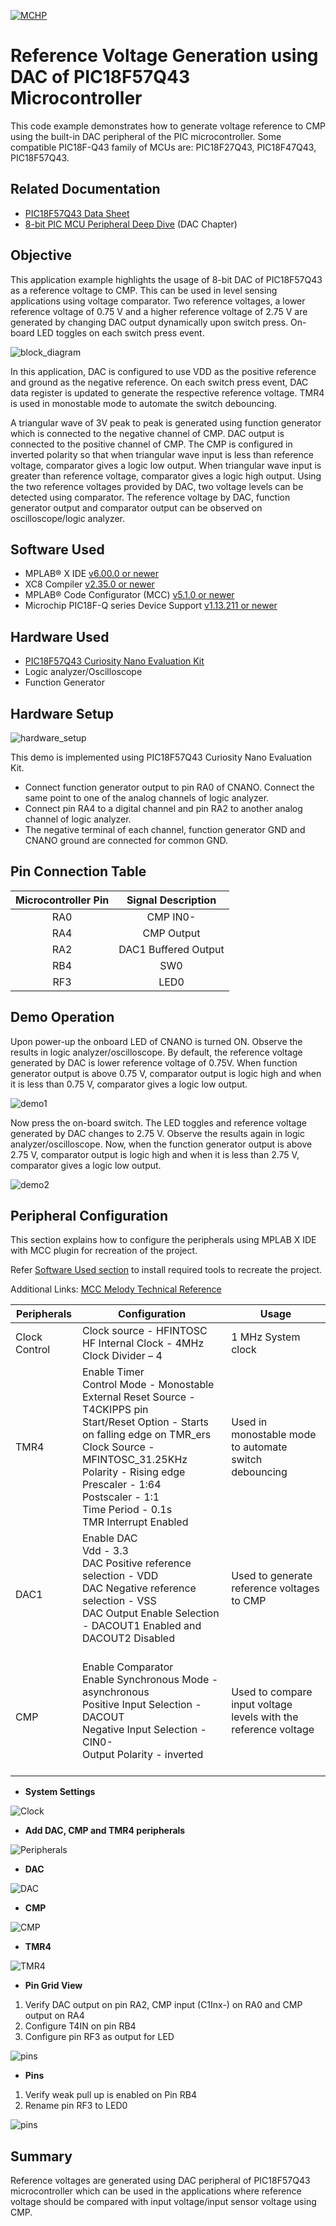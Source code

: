 
[![MCHP](images/microchip.png)](https://www.microchip.com)

# Reference Voltage Generation using DAC of PIC18F57Q43 Microcontroller

This code example demonstrates how to generate voltage reference to CMP using the built-in DAC peripheral of the PIC microcontroller. Some compatible PIC18F-Q43 family of MCUs are: PIC18F27Q43, PIC18F47Q43, PIC18F57Q43.

## Related Documentation

- [PIC18F57Q43 Data Sheet](https://www.microchip.com/DS40002147)
- [8-bit PIC MCU Peripheral Deep Dive](https://mu.microchip.com/8-bit-pic-mcu-peripheral-deep-dive-pub) (DAC Chapter)

## Objective

This application example highlights the usage of 8-bit DAC of PIC18F57Q43 as a reference voltage to CMP. This can be used in level sensing applications using voltage comparator. Two reference voltages, a lower reference voltage of 0.75 V and a higher reference voltage of 2.75 V are generated by changing DAC output dynamically upon switch press. On-board LED toggles on each switch press event.

![block_diagram](images/block_diagram.png)

In this application, DAC is configured to use VDD as the positive reference and ground as the negative reference. On each switch press event, DAC data register is updated to generate the respective reference voltage. TMR4  is used in monostable mode to automate the switch debouncing.

A triangular wave of 3V peak to peak is generated using function generator which is connected to the negative channel of CMP. DAC output is connected to the positive channel of CMP. The CMP is configured in inverted polarity so that when triangular wave input is less than reference voltage, comparator gives a logic low output. When triangular wave input is greater than reference voltage, comparator gives a logic high output. Using the two reference voltages provided by DAC, two voltage levels can be detected using comparator. The reference voltage by DAC, function generator output and comparator output can be observed on oscilloscope/logic analyzer.

## Software Used

- MPLAB® X IDE [v6.00.0 or newer](https://www.microchip.com/mplab/mplab-x-ide)
- XC8 Compiler [v2.35.0 or newer](https://www.microchip.com/mplab/compilers)
- MPLAB® Code Configurator (MCC) [v5.1.0 or newer](https://www.microchip.com/mplab/mplab-code-configurator)
- Microchip PIC18F-Q series Device Support [v1.13.211 or newer](https://packs.download.microchip.com/)

## Hardware Used

- [PIC18F57Q43 Curiosity Nano Evaluation Kit](https://www.microchip.com/en-us/development-tool/DM164150)
- Logic analyzer/Oscilloscope
- Function Generator

## Hardware Setup

![hardware_setup](images/hardware_setup.png)

This demo is implemented using PIC18F57Q43 Curiosity Nano Evaluation Kit.
- Connect function generator output to pin RA0 of CNANO. Connect the same point to one of the analog channels of logic analyzer.
- Connect pin RA4 to a digital channel and pin RA2 to another analog channel of logic analyzer.
- The negative terminal of each channel, function generator GND and CNANO ground are connected for common GND.

## Pin Connection Table

|Microcontroller Pin| Signal Description |
|:------------------:|:-----------------:|
| RA0| CMP IN0- |
| RA4 |CMP Output |
| RA2 | DAC1 Buffered Output |
| RB4 | SW0 |
| RF3 | LED0 |

## Demo Operation

Upon power-up the onboard LED of CNANO is turned ON. Observe the results in logic analyzer/oscilloscope. By default, the reference voltage generated by DAC is lower reference voltage of 0.75V. When function generator output is above 0.75 V, comparator output is logic high and when it is less than 0.75 V, comparator gives a logic low output.

![demo1](images/demo1.png)

Now press the on-board switch. The LED toggles and reference voltage generated by DAC changes to 2.75 V. Observe the results again in logic analyzer/oscilloscope. Now, when the function generator output is above 2.75 V, comparator output is logic high and when it is less than 2.75 V, comparator gives a logic low output.

![demo2](images/demo2.png)

## Peripheral Configuration

This section explains how to configure the peripherals using MPLAB X IDE with MCC plugin for recreation of the project.

Refer [Software Used section](https://github.com/microchip-pic-avr-examples/pic18f57q43-dac-reference-voltage-generation-mplab-mcc#software-used) to install required tools to recreate the project.

Additional Links: [MCC Melody Technical Reference](https://onlinedocs.microchip.com/v2/keyword-lookup?keyword=MCC.MELODY.INTRODUCTION&version=latest&redirect=true)

| Peripherals               | Configuration                                                                                                                                                                                                                                                                                                                                                                                                  | Usage                                                                         |
|---------------------------|----------------------------------------------------------------------------------------------------------------------------------------------------------------------------------------------------------------------------------------------------------------------------------------------------------------------------------------------------------------------------------------------------------------|-------------------------------------------------------------------------------|
|    Clock Control      |    Clock source - HFINTOSC<br>HF Internal Clock - 4MHz<br>Clock Divider   – 4                                                                                                                                                                                                                                                                                                         |    1 MHz System  clock                                                                     |
|    TMR4               |    Enable Timer<br>Control Mode - Monostable <br>External Reset Source - T4CKIPPS pin<br>Start/Reset Option - Starts on falling edge on TMR_ers<br>Clock Source - MFINTOSC_31.25KHz<br>Polarity - Rising edge<br>Prescaler - 1:64<br>Postscaler - 1:1<br>Time Period - 0.1s<br>TMR Interrupt Enabled<br>                                                                                                                                                                   |    Used in monostable mode to  automate switch debouncing  |
|    DAC1               |    Enable DAC<br>Vdd - 3.3<br>DAC Positive reference selection - VDD<br>DAC Negative reference selection - VSS<br>DAC Output Enable Selection - DACOUT1 Enabled and DACOUT2 Disabled<br>   <br>     |    Used to generate reference voltages to CMP<br>   <br>                            |
|    CMP                |   Enable Comparator<br>Enable Synchronous Mode - asynchronous<br>Positive Input Selection - DACOUT<br>Negative Input Selection - CIN0-<br>Output Polarity - inverted<br> <br> |    Used to compare input voltage levels with the reference voltage<br>   <br>     |

- **System Settings**

![Clock](images/clock.png)
<br />

- **Add DAC, CMP and TMR4 peripherals**

![Peripherals](images/peripherals.png)
<br />

- **DAC**

![DAC](images/dac.png)
<br />

- **CMP**

![CMP](images/cmp.png)
<br />

- **TMR4**

![TMR4](images/tmr4.png)
<br />

- **Pin Grid View**

1.	Verify DAC output on pin RA2, CMP input (C1Inx-) on RA0 and CMP output on  RA4
2.	Configure T4IN on pin RB4
3.	Configure pin RF3 as output for LED

![pins](images/pin_grid.png)
<br />

- **Pins**

1.	Verify weak pull up is enabled on Pin RB4
2.	Rename pin RF3 to LED0

![pins](images/pins.png)
<br />

## Summary

Reference voltages are generated using DAC peripheral of PIC18F57Q43 microcontroller which can be used in the applications where reference voltage should be compared with input voltage/input sensor voltage using CMP.
